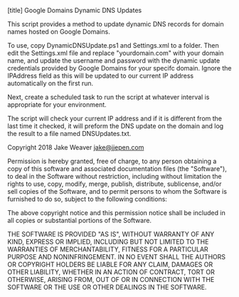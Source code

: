 [title]
Google Domains Dynamic DNS Updates

This script provides a method to update dynamic DNS records for domain names hosted on Google Domains.

To use, copy DynamicDNSUpdate.ps1 and Settings.xml to a folder. Then edit the Settings.xml file and 
replace "yourdomain.com" with your domain name, and update the username and password with the dynamic
update credentials provided by Google Domains for your specifc domain.
Ignore the IPAddress field as this will be updated to our current IP address automatically on the first run.

Next, create a scheduled task to run the script at whatever interval is appropriate for your environment.

The script will check your current IP address and if it is different from the last time it checked, it will
preform the DNS update on the domain and log the result to a file named DNSUpdates.txt.

Copyright 2018 Jake Weaver
jake@jjepen.com

Permission is hereby granted, free of charge, to any person obtaining a copy of this software and associated documentation files (the "Software"),
to deal in the Software without restriction, including without limitation the rights to use, copy, modify, merge, publish, distribute, sublicense, 
and/or sell copies of the Software, and to permit persons to whom the Software is furnished to do so, subject to the following conditions:

The above copyright notice and this permission notice shall be included in all copies or substantial portions of the Software.

THE SOFTWARE IS PROVIDED "AS IS", WITHOUT WARRANTY OF ANY KIND, EXPRESS OR IMPLIED, INCLUDING BUT NOT LIMITED TO THE WARRANTIES OF MERCHANTABILITY, 
FITNESS FOR A PARTICULAR PURPOSE AND NONINFRINGEMENT. IN NO EVENT SHALL THE AUTHORS OR COPYRIGHT HOLDERS BE LIABLE FOR ANY CLAIM, DAMAGES OR OTHER 
LIABILITY, WHETHER IN AN ACTION OF CONTRACT, TORT OR OTHERWISE, ARISING FROM, OUT OF OR IN CONNECTION WITH THE SOFTWARE OR THE USE OR OTHER DEALINGS 
IN THE SOFTWARE.